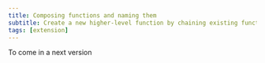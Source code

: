 ```yaml
---
title: Composing functions and naming them
subtitle: Create a new higher-level function by chaining existing functions
tags: [extension]
---
```

To come in a next version